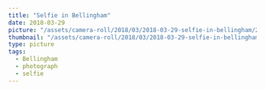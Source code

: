 ```yaml
---
title: "Selfie in Bellingham"
date: 2018-03-29
picture: "/assets/camera-roll/2018/03/2018-03-29-selfie-in-bellingham/20180330_012603604_iOS.jpg"
thumbnail: "/assets/camera-roll/2018/03/2018-03-29-selfie-in-bellingham/20180330_012603604_iOS-thumbnail.jpg"
type: picture
tags:
  - Bellingham
  - photograph  
  - selfie
---
```

